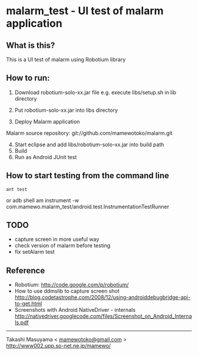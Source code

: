 # malarm_test - UI test of malarm application
## What is this?

This is a UI test of malarm using Robotium library

## How to run:
1. Download robotium-solo-xx.jar file
 e.g. execute libs/setup.sh in lib directory

2. Put robotium-solo-xx.jar into libs directory
3. Deploy Malarm application

Malarm source repository: git://github.com/mamewotoko/malarm.git

4. Start eclipse and add libs/robotium-solo-xx.jar into build path
5. Build
6. Run as Android JUnit test

## How to start testing from the command line
    ant test

or
    adb shell am instrument -w com.mamewo.malarm_test/android.test.InstrumentationTestRunner

## TODO
- capture screen in more useful way
- check version of malarm before testing
- fix setAlarm test

## Reference
- Robotium:
http://code.google.com/p/robotium/
- How to use ddmslib to capture screen shot
http://blog.codetastrophe.com/2008/12/using-androiddebugbridge-api-to-get.html
- Screenshots with Android NativeDriver - internals
http://nativedriver.googlecode.com/files/Screenshot_on_Android_Internals.pdf
----
Takashi Masuyama < mamewotoko@gmail.com >  
http://www002.upp.so-net.ne.jp/mamewo/

